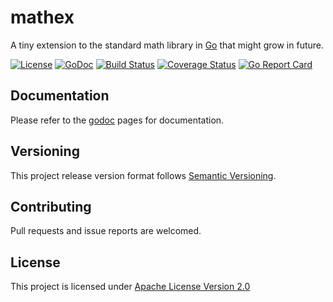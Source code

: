 # mathex
A tiny extension to the standard math library in [Go](https://golang.org) that might grow in future.

[![License](https://img.shields.io/badge/License-Apache%20v2.0-blue.svg)](https://opensource.org/licenses/Apache-2.0) [![GoDoc](https://godoc.org/github.com/adzr/mathex?status.png)](https://godoc.org/github.com/adzr/mathex) [![Build Status](https://travis-ci.org/adzr/mathex.svg?branch=master)](https://travis-ci.org/adzr/mathex) [![Coverage Status](https://coveralls.io/repos/github/adzr/mathex/badge.svg?branch=master)](https://coveralls.io/github/adzr/mathex?branch=master) [![Go Report Card](https://goreportcard.com/badge/github.com/adzr/mathex)](https://goreportcard.com/report/github.com/adzr/mathex)

## Documentation
Please refer to the [godoc](https://godoc.org/github.com/adzr/mathex) pages for documentation.

## Versioning
This project release version format follows [Semantic Versioning](http://semver.org/).

## Contributing
Pull requests and issue reports are welcomed.

## License
This project is licensed under [Apache License Version 2.0](http://www.apache.org/licenses/LICENSE-2.0.txt)
